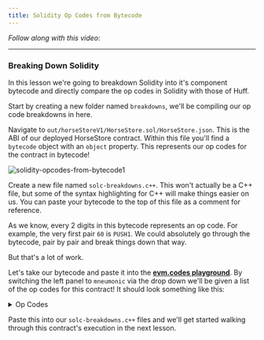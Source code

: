 ```yaml
---
title: Solidity Op Codes from Bytecode
---
```


_Follow along with this video:_

---

### Breaking Down Solidity

In this lesson we're going to breakdown Solidity into it's component bytecode and directly compare the op codes in Solidity with those of Huff.

Start by creating a new folder named `breakdowns`, we'll be compiling our op code breakdowns in here.

Navigate to `out/horseStoreV1/HorseStore.sol/HorseStore.json`. This is the ABI of our deployed HorseStore contract. Within this file you'll find a `bytecode` object with an `object` property. This represents our op codes for the contract in bytecode!

![solidity-opcodes-from-bytecode1](/formal-verification-1/42-solidity-opcodes-from-bytecode/solidity-opcodes-from-bytecode1.png)

Create a new file named `solc-breakdowns.c++`. This won't actually be a C++ file, but some of the syntax highlighting for C++ will make things easier on us. You can paste your bytecode to the top of this file as a comment for reference.

As we know, every 2 digits in this bytecode represents an op code. For example, the very first pair `60` is `PUSH1`. We could absolutely go through the bytecode, pair by pair and break things down that way.

But that's a lot of work.

Let's take our bytecode and paste it into the **[evm.codes playground](https://www.evm.codes/playground)**. By switching the left panel to `mneumonic` via the drop down we'll be given a list of the op codes for this contract! It should look something like this:

<details>
<Summary> Op Codes </summary>
```
PUSH1 0x80
PUSH1 0x40
MSTORE
CALLVALUE
DUP1
ISZERO
PUSH1 0x0e
JUMPI
PUSH0
DUP1
REVERT
JUMPDEST
POP
PUSH1 0xa5
DUP1
PUSH2 0x001b
PUSH0
CODECOPY
PUSH0
RETURN
INVALID
PUSH1 0x80
PUSH1 0x40
MSTORE
CALLVALUE
DUP1
ISZERO
PUSH1 0x0e
JUMPI
PUSH0
DUP1
REVERT
JUMPDEST
POP
PUSH1 0x04
CALLDATASIZE
LT
PUSH1 0x30
JUMPI
PUSH0
CALLDATALOAD
PUSH1 0xe0
SHR
DUP1
PUSH4 0xcdfead2e
EQ
PUSH1 0x34
JUMPI
DUP1
PUSH4 0xe026c017
EQ
PUSH1 0x45
JUMPI
JUMPDEST
PUSH0
DUP1
REVERT
JUMPDEST
PUSH1 0x43
PUSH1 0x3f
CALLDATASIZE
PUSH1 0x04
PUSH1 0x59
JUMP
JUMPDEST
PUSH0
SSTORE
JUMP
JUMPDEST
STOP
JUMPDEST
PUSH0
SLOAD
PUSH1 0x40
MLOAD
SWAP1
DUP2
MSTORE
PUSH1 0x20
ADD
PUSH1 0x40
MLOAD
DUP1
SWAP2
SUB
SWAP1
RETURN
JUMPDEST
PUSH0
PUSH1 0x20
DUP3
DUP5
SUB
SLT
ISZERO
PUSH1 0x68
JUMPI
PUSH0
DUP1
REVERT
JUMPDEST
POP
CALLDATALOAD
SWAP2
SWAP1
POP
JUMP
INVALID
LOG2
PUSH5 0x6970667358
INVALID
SLT
KECCAK256
INVALID
ADD
INVALID
PUSH13 0x40d0ed98f16c7769ffde7109d5
INVALID
SWAP16
SWAP14
INVALID
INVALID
BALANCE
PUSH23 0x9a77032ceb92497a64736f6c63430008140033
```
</details>


Paste this into our `solc-breakdowns.c++` files and we'll get started walking through this contract's execution in the next lesson.
